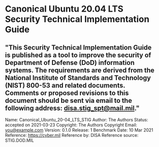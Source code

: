 # Canonical Ubuntu 20.04 LTS Security Technical Implementation Guide
"This Security Technical Implementation Guide is published as a tool to improve the security of Department of Defense (DoD) information systems. The requirements are derived from the National Institute of Standards and Technology (NIST) 800-53 and related documents. Comments or proposed revisions to this document should be sent via email to the following address: disa.stig_spt@mail.mil."
---
Name: Canonical_Ubuntu_20-04_LTS_STIG
Author: The Authors
Status: accepted on 2021-03-23
Copyright: The Authors
Copyright Email: you@example.com
Version: 0.1.0
Release: 1 Benchmark Date: 10 Mar 2021
Reference: https://cyber.mil
Reference by: DISA
Reference source: STIG.DOD.MIL
